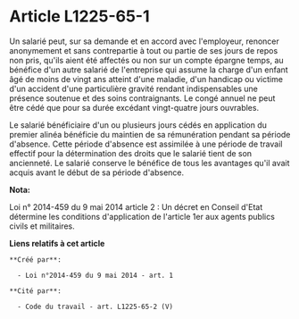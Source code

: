 # Article L1225-65-1

Un salarié peut, sur sa demande et en accord avec l'employeur, renoncer anonymement et sans contrepartie à tout ou partie de
ses jours de repos non pris, qu'ils aient été affectés ou non sur un compte épargne temps, au bénéfice d'un autre salarié de
l'entreprise qui assume la charge d'un enfant âgé de moins de vingt ans atteint d'une maladie, d'un handicap ou victime d'un
accident d'une particulière gravité rendant indispensables une présence soutenue et des soins contraignants. Le congé annuel
ne peut être cédé que pour sa durée excédant vingt-quatre jours ouvrables.

Le salarié bénéficiaire d'un ou plusieurs jours cédés en application du premier alinéa bénéficie du maintien de sa
rémunération pendant sa période d'absence. Cette période d'absence est assimilée à une période de travail effectif pour la
détermination des droits que le salarié tient de son ancienneté. Le salarié conserve le bénéfice de tous les avantages qu'il
avait acquis avant le début de sa période d'absence.

**Nota:**

Loi n° 2014-459 du 9 mai 2014 article 2 : Un décret en Conseil d'Etat détermine les conditions d'application de l'article 1er
aux agents publics civils et militaires.

**Liens relatifs à cet article**

	**Créé par**:

	  - Loi n°2014-459 du 9 mai 2014 - art. 1

	**Cité par**:

	  - Code du travail - art. L1225-65-2 (V)
